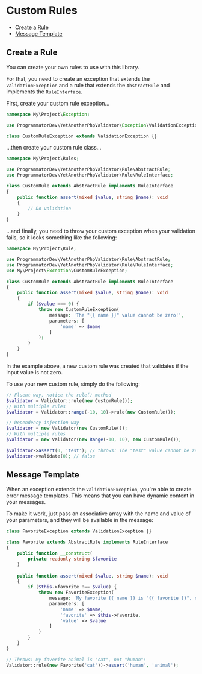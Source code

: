 # Custom Rules

- [Create a Rule](#create-a-rule)
- [Message Template](#message-template)

## Create a Rule

You can create your own rules to use with this library. 

For that, you need to create an exception that extends the `ValidationException` and a rule that extends the `AbstractRule` and implements the `RuleInterface`.

First, create your custom rule exception...

```php
namespace My\Project\Exception;

use ProgrammatorDev\YetAnotherPhpValidator\Exception\ValidationException;

class CustomRuleException extends ValidationException {}
```

...then create your custom rule class...

```php
namespace My\Project\Rules;

use ProgrammatorDev\YetAnotherPhpValidator\Rule\AbstractRule;
use ProgrammatorDev\YetAnotherPhpValidator\Rule\RuleInterface;

class CustomRule extends AbstractRule implements RuleInterface
{
    public function assert(mixed $value, string $name): void
    {
        // Do validation
    }
}
```

...and finally, you need to throw your custom exception when your validation fails, so it looks something like the following:

```php
namespace My\Project\Rule;

use ProgrammatorDev\YetAnotherPhpValidator\Rule\AbstractRule;
use ProgrammatorDev\YetAnotherPhpValidator\Rule\RuleInterface;
use My\Project\Exception\CustomRuleException;

class CustomRule extends AbstractRule implements RuleInterface
{
    public function assert(mixed $value, string $name): void
    {
        if ($value === 0) {
            throw new CustomRuleException(
                message: 'The "{{ name }}" value cannot be zero!',
                parameters: [
                    'name' => $name
                ]               
            );
        }
    }
}
```

In the example above, a new custom rule was created that validates if the input value is not zero.

To use your new custom rule, simply do the following:

```php
// Fluent way, notice the rule() method
$validator = Validator::rule(new CustomRule());
// With multiple rules
$validator = Validator::range(-10, 10)->rule(new CustomRule());

// Dependency injection way
$validator = new Validator(new CustomRule());
// With multiple rules
$validator = new Validator(new Range(-10, 10), new CustomRule());

$validator->assert(0, 'test'); // throws: The "test" value cannot be zero!
$validator->validate(0); // false
```

## Message Template

When an exception extends the `ValidationException`, you're able to create error message templates.
This means that you can have dynamic content in your messages.

To make it work, just pass an associative array with the name and value of your parameters, and they will be available in the message:

```php
class FavoriteException extends ValidationException {}

class Favorite extends AbstractRule implements RuleInterface
{
    public function __construct(
        private readonly string $favorite
    )
    
    public function assert(mixed $value, string $name): void
    {
        if ($this->favorite !== $value) {
            throw new FavoriteException(
                message: 'My favorite {{ name }} is "{{ favorite }}", not "{{ value }}"!',
                parameters: [
                    'name' => $name,
                    'favorite' => $this->favorite,
                    'value' => $value
                ]               
            )
        }
    }
}

// Throws: My favorite animal is "cat", not "human"!
Validator::rule(new Favorite('cat'))->assert('human', 'animal');
```